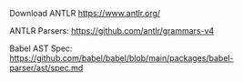 Download ANTLR
https://www.antlr.org/

ANTLR Parsers:
https://github.com/antlr/grammars-v4

Babel AST Spec:
https://github.com/babel/babel/blob/main/packages/babel-parser/ast/spec.md
